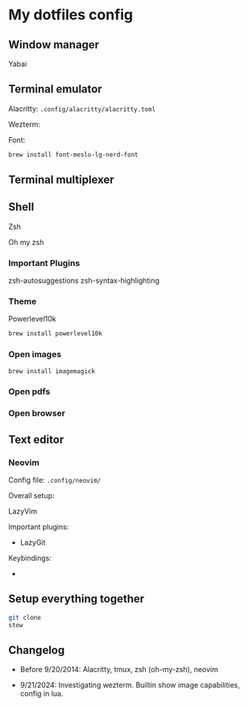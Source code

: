 # My dotfiles config

## Window manager

Yabai

## Terminal emulator

Alacritty: `.config/alacritty/alacritty.toml`

Wezterm:

Font:

```bash
brew install font-meslo-lg-nerd-font
```

## Terminal multiplexer

## Shell

Zsh

Oh my zsh

### Important Plugins

zsh-autosuggestions
zsh-syntax-highlighting

### Theme

Powerlevel10k

```bash
brew install powerlevel10k
```

### Open images

```bash
brew install imagemagick
```

### Open pdfs

### Open browser

## Text editor

### Neovim

Config file: `.config/neovim/`

Overall setup:

LazyVim

Important plugins:

- LazyGit

Keybindings:

-

## Setup everything together

```bash
git clone
stow
```

## Changelog

- Before 9/20/2014: Alacritty, tmux, zsh (oh-my-zsh), neovim

* 9/21/2024: Investigating wezterm. Builtin show image capabilities, config in lua.
